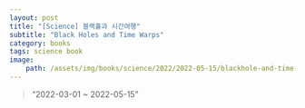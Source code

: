 ```yaml
---
layout: post
title: "[Science] 블랙홀과 시간여행"
subtitle: "Black Holes and Time Warps"
category: books
tags: science book
image:
    path: /assets/img/books/science/2022/2022-05-15/blackhole-and-time-warps.png
---
```


> “2022-03-01 ~ 2022-05-15”
